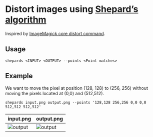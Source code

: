 # Distort images using [Shepard’s algorithm](https://en.wikipedia.org/wiki/Inverse_distance_weighting#Shepard's_method )


Inspired by [ImageMagick core distort command](https://github.com/ImageMagick/ImageMagick/blob/2747ccfc1044fc3da6d32ff1ebbca5e926fcf602/MagickCore/distort.c#L2817).

## Usage
```
shepards <INPUT> <OUTPUT> --points <Point matches>
```
## Example
We want to move the pixel at position (128, 128) to (256, 256) without moving the pixels located at (0,0) and (512,512).
```
shepards input.png output.png --points '128,128 256,256 0,0 0,0 512,512 512,512'
```

| input.png 	| output.png       	|
|------------	|------------------	|
|![output](https://user-images.githubusercontent.com/56520994/117526560-0e028980-af94-11eb-9672-f2eb299164d3.png)|![output](https://user-images.githubusercontent.com/56520994/117526570-1d81d280-af94-11eb-83de-dc862731acf1.png)|

